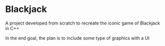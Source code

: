 # Blackjack
A project developed from scratch to recreate the iconic game of Blackjack in C++

In the end goal, the plan is to include some type of graphics with a UI
